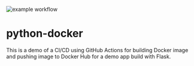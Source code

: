 ![example workflow](https://github.com/github/docs/actions/workflows/main.yml/badge.svg)

# python-docker

This is a demo of a CI/CD using GitHub Actions for building Docker image and pushing image to Docker Hub for a demo app build with Flask.

